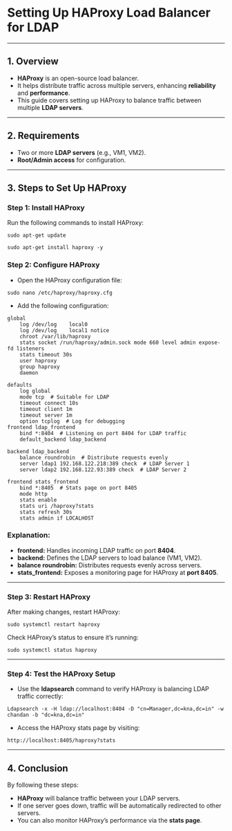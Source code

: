 # **Setting Up HAProxy Load Balancer for LDAP**

---

## **1\. Overview**

* **HAProxy** is an open-source load balancer.  
* It helps distribute traffic across multiple servers, enhancing **reliability** and **performance**.  
* This guide covers setting up HAProxy to balance traffic between multiple **LDAP servers**.

---

## **2\. Requirements**

* Two or more **LDAP servers** (e.g., VM1, VM2).  
* **Root/Admin access** for configuration.
---

## **3\. Steps to Set Up HAProxy**

### **Step 1: Install HAProxy**

Run the following commands to install HAProxy:

`sudo apt-get update`

`sudo apt-get install haproxy -y`

### **Step 2: Configure HAProxy**

* Open the HAProxy configuration file:

`sudo nano /etc/haproxy/haproxy.cfg`

* Add the following configuration:

``` 
global
    log /dev/log    local0
    log /dev/log    local1 notice
    chroot /var/lib/haproxy
    stats socket /run/haproxy/admin.sock mode 660 level admin expose-fd listeners
    stats timeout 30s
    user haproxy
    group haproxy
    daemon

defaults
    log global
    mode tcp  # Suitable for LDAP
    timeout connect 10s
    timeout client 1m
    timeout server 1m
    option tcplog  # Log for debugging
frontend ldap_frontend
    bind *:8404  # Listening on port 8404 for LDAP traffic
    default_backend ldap_backend

backend ldap_backend
    balance roundrobin  # Distribute requests evenly
    server ldap1 192.168.122.218:389 check  # LDAP Server 1
    server ldap2 192.168.122.93:389 check  # LDAP Server 2
    
frontend stats_frontend
    bind *:8405  # Stats page on port 8405
    mode http
    stats enable
    stats uri /haproxy?stats
    stats refresh 30s
    stats admin if LOCALHOST 
```

### **Explanation:**

* **frontend:** Handles incoming LDAP traffic on port **8404**.  
* **backend:** Defines the LDAP servers to load balance (VM1, VM2).  
* **balance roundrobin:** Distributes requests evenly across servers.  
* **stats\_frontend:** Exposes a monitoring page for HAProxy at **port 8405**.

---

### **Step 3: Restart HAProxy**

After making changes, restart HAProxy:

`sudo systemctl restart haproxy`

Check HAProxy’s status to ensure it’s running:

`sudo systemctl status haproxy`

---

### **Step 4: Test the HAProxy Setup**

* Use the **ldapsearch** command to verify HAProxy is balancing LDAP traffic correctly:

`Ldapsearch -x -H ldap://localhost:8404 -D "cn=Manager,dc=kna,dc=in" -w chandan -b "dc=kna,dc=in"`

* Access the HAProxy stats page by visiting:

`http://localhost:8405/haproxy?stats`

---

## **4\. Conclusion**

By following these steps:

* **HAProxy** will balance traffic between your LDAP servers.
* If one server goes down, traffic will be automatically redirected to other servers.  
* You can also monitor HAProxy’s performance via the **stats page**.

